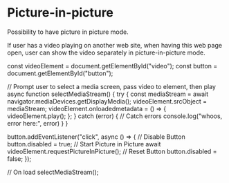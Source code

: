 # Picture-in-picture
Possibility to have picture in picture mode.

If user has a video playing on another web site, when having this web page open, user can show the video separately in picture-in-picture mode.


const videoElement = document.getElementById("video");
const button = document.getElementById("button");

// Prompt user to select a media screen, pass video to element, then play
async function selectMediaStream() {
	try {
		const mediaStream = await navigator.mediaDevices.getDisplayMedia();
		videoElement.srcObject = mediaStream;
		videoElement.onloadedmetadata = () => {
			videoElement.play();
		};
	} catch (error) {
		// Catch errors
		console.log("whoos, error here:", error)
	}
}

button.addEventListener("click", async () => {
	//  Disable Button
	button.disabled = true;
	// Start Picture in Picture
	await videoElement.requestPictureInPicture();
	// Reset Button
	button.disabled = false;
});

// On load
selectMediaStream();
